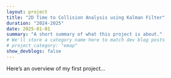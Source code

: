 ```yaml
---
layout: project
title: "2D Time to Collision Analysis using Kalman Filter"
duration: "2024-2025"
date: 2025-01-01
summary: "A short summary of what this project is about."
# We'll store a category name here to match dev blog posts
# project_category: "emap"
show_devblogs: false
---
```

Here’s an overview of my first project...	